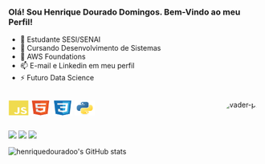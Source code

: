 ### Olá! Sou Henrique Dourado Domingos. Bem-Vindo ao meu Perfil!

- 🔭 Estudante SESI/SENAI 
- 🌱 Cursando Desenvolvimento de Sistemas
- 💬 AWS Foundations
- 📫 E-mail e Linkedin em meu perfil
- ⚡ Futuro Data Science

<div style="display: inline_block"><br>
  <img align="center" alt="Rafa-Js" height="30" width="40" src="https://raw.githubusercontent.com/devicons/devicon/master/icons/javascript/javascript-plain.svg">
  <img align="center" alt="Rafa-HTML" height="30" width="40" src="https://raw.githubusercontent.com/devicons/devicon/master/icons/html5/html5-original.svg">
  <img align="center" alt="Rafa-CSS" height="30" width="40" src="https://raw.githubusercontent.com/devicons/devicon/master/icons/css3/css3-original.svg">
  <img align="center" alt="Rafa-Python" height="30" width="40" src="https://raw.githubusercontent.com/devicons/devicon/master/icons/python/python-original.svg">
  <img align="right" alt="vader-pic" height="150" style="border-radius:50px;" src="https://images-wixmp-ed30a86b8c4ca887773594c2.wixmp.com/f/aac39ffc-42e8-49fe-a1a1-9706baf7af0d/ddy0zkr-cbded728-b4a7-4aac-925f-bc45bbe92d59.png?token=eyJ0eXAiOiJKV1QiLCJhbGciOiJIUzI1NiJ9.eyJzdWIiOiJ1cm46YXBwOjdlMGQxODg5ODIyNjQzNzNhNWYwZDQxNWVhMGQyNmUwIiwiaXNzIjoidXJuOmFwcDo3ZTBkMTg4OTgyMjY0MzczYTVmMGQ0MTVlYTBkMjZlMCIsIm9iaiI6W1t7InBhdGgiOiJcL2ZcL2FhYzM5ZmZjLTQyZTgtNDlmZS1hMWExLTk3MDZiYWY3YWYwZFwvZGR5MHprci1jYmRlZDcyOC1iNGE3LTRhYWMtOTI1Zi1iYzQ1YmJlOTJkNTkucG5nIn1dXSwiYXVkIjpbInVybjpzZXJ2aWNlOmZpbGUuZG93bmxvYWQiXX0.YNtiskYXDsWsb5NPTi-7ZEHC9xZSwqMXufQgPG3xiUw"> 
</div>
  
  ##
  
  <div> 

  <a href="https://instagram.com/henrique.domingoss" target="_blank"><img src="https://img.shields.io/badge/-Instagram-%23E4405F?style=for-the-badge&logo=instagram&logoColor=white" target="_blank"></a>
 <a href = "mailto:douradoprofissional@gmail.com"><img src="https://img.shields.io/badge/-Gmail-%23333?style=for-the-badge&logo=gmail&logoColor=white" target="_blank"></a>
  <a href="https://www.linkedin.com/in/henrique-dourado-domingos-8a105a267/" target="_blank"><img src="https://img.shields.io/badge/-LinkedIn-%230077B5?style=for-the-badge&logo=linkedin&logoColor=white" target="_blank"></a> 
  
</div>

![henriquedouradoo's GitHub stats](https://github-readme-stats.vercel.app/api?username=anuraghazra&show_icons=true&theme=transparent)
